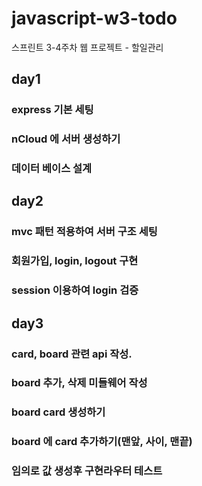# javascript-w3-todo
스프린트 3-4주차 웹 프로젝트 - 할일관리

## day1

### express 기본 세팅
### nCloud 에 서버 생성하기
### 데이터 베이스 설계


## day2

### mvc 패턴 적용하여 서버 구조 세팅
### 회원가입, login, logout 구현
### session 이용하여 login 검증


## day3

### card, board 관련 api 작성.
### board 추가, 삭제 미들웨어 작성
### board card 생성하기 
### board 에 card 추가하기(맨앞, 사이, 맨끝)
### 임의로 값 생성후 구현라우터 테스트



